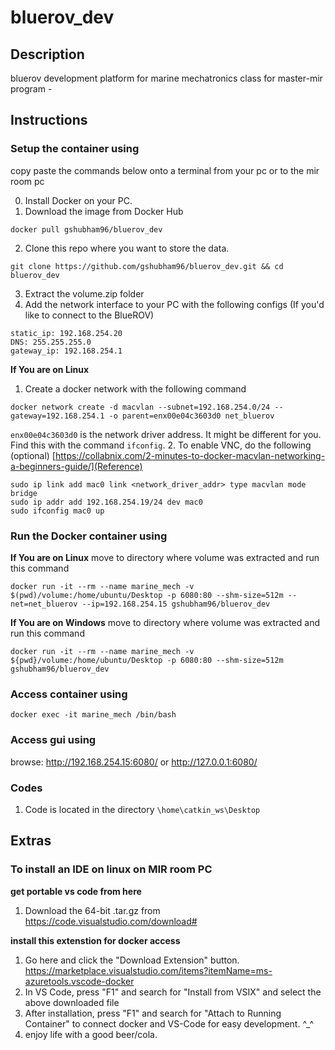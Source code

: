 # bluerov_dev

## Description
bluerov development platform for marine mechatronics class for master-mir program - 

## Instructions

### Setup the container using
copy paste the commands below onto a terminal from your pc or to the mir room pc

0. Install Docker on your PC.
1. Download the image from Docker Hub
```
docker pull gshubham96/bluerov_dev
```
2. Clone this repo where you want to store the data. 
```
git clone https://github.com/gshubham96/bluerov_dev.git && cd bluerov_dev
```
3. Extract the volume.zip folder
4. Add the network interface to your PC with the following configs (If you'd like to connect to the BlueROV)
```
static_ip: 192.168.254.20
DNS: 255.255.255.0
gateway_ip: 192.168.254.1
```

**If You are on Linux**
1. Create a docker network with the following command
```
docker network create -d macvlan --subnet=192.168.254.0/24 --gateway=192.168.254.1 -o parent=enx00e04c3603d0 net_bluerov
```
`enx00e04c3603d0` is the network driver address. It might be different for you. Find this with the command `ifconfig`.
2. To enable VNC, do the following (optional)
 [https://collabnix.com/2-minutes-to-docker-macvlan-networking-a-beginners-guide/](Reference)
```
sudo ip link add mac0 link <network_driver_addr> type macvlan mode bridge
sudo ip addr add 192.168.254.19/24 dev mac0
sudo ifconfig mac0 up
```

### Run the Docker container using
**If You are on Linux**
move to directory where volume was extracted and run this command
```
docker run -it --rm --name marine_mech -v $(pwd)/volume:/home/ubuntu/Desktop -p 6080:80 --shm-size=512m --net=net_bluerov --ip=192.168.254.15 gshubham96/bluerov_dev
```
**If You are on Windows**
move to directory where volume was extracted and run this command
```
docker run -it --rm --name marine_mech -v ${pwd}/volume:/home/ubuntu/Desktop -p 6080:80 --shm-size=512m gshubham96/bluerov_dev
```

### Access container using 
```
docker exec -it marine_mech /bin/bash
```

### Access gui using
browse: http://192.168.254.15:6080/ or http://127.0.0.1:6080/

### Codes
1. Code is located in the directory `\home\catkin_ws\Desktop`

## Extras
### To install an IDE on linux on MIR room PC

**get portable vs code from here**
1. Download the 64-bit .tar.gz from https://code.visualstudio.com/download#

**install this extenstion for docker access**
1. Go here and click the "Download Extension" button. https://marketplace.visualstudio.com/items?itemName=ms-azuretools.vscode-docker
2. In VS Code, press "F1" and search for "Install from VSIX" and select the above downloaded file
3. After installation, press "F1" and search for "Attach to Running Container" to connect docker and VS-Code for easy development. ^_^
4. enjoy life with a good beer/cola.


